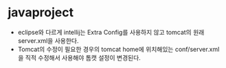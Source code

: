 # javaproject
- eclipse와 다르게 intellij는 Extra Config를 사용하지 않고 tomcat의 원래 server.xml을 사용한다.
- Tomcat의 수정이 필요한 경우의 tomcat home에 위치해있는 conf/server.xml을 직적 수정해서 사용해야 톰캣 설정이 변경된다.

